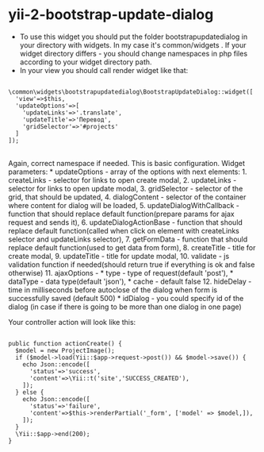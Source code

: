 # yii-2-bootstrap-update-dialog
*   To use this widget you should put the folder bootstrapupdatedialog in your directory with widgets. In my case it's common/widgets . If your widget directory differs - you should change namespaces in php files according to your widget directory path.
*   In your view you should call render widget like that:
</pre>
<pre>
<code>
\common\widgets\bootstrapupdatedialog\BootstrapUpdateDialog::widget([
  'view'=>$this,
  'updateOptions'=>[
    'updateLinks'=>'.translate',
    'updateTitle'=>'Перевод',
    'gridSelector'=>'#projects'
  ]
]);
</code>
</pre>
Again, correct namespace if needed.
This is basic configuration.
Widget parameters:
*  updateOptions - array of the options with next elements:
      1.  createLinks - selector for links to open create modal,
      2.  updateLinks - selector for links to open update  modal,
      3.  gridSelector - selector of the grid, that should be updated,
      4.  dialogContent - selector of the container where content for dialog will be loaded,
      5.  updateDialogWithCallback - function that should replace default function(prepare params for ajax request and sends it),
      6.  updateDialogActionBase - function that should replace default function(called when click on element with createLinks selector and updateLinks selector),
      7.  getFormData - function that should replace default function(used to get data from form),
      8.  createTitle - title for create modal,
      9.  updateTitle - title for update modal,
      10.  validate - js validation function if needed(should return true if everything is ok and false otherwise)
      11.  ajaxOptions - 
           *   type - type of request(default 'post'),
           *   dataType - data type(default 'json'),
           *   cache - default false
      12. hideDelay - time in milliseconds before autoclose of the dialog when form is successfully saved (default 500)
*  idDialog - you could specify id of the dialog (in case if there is going to be more than one dialog in one page)

Your controller action will look like this:
<pre>
<code>
public function actionCreate() {
  $model = new ProjectImage();
  if ($model->load(Yii::$app->request->post()) && $model->save()) {
    echo Json::encode([
      'status'=>'success',
      'content'=>\Yii::t('site','SUCCESS_CREATED'),
    ]);
  } else {
    echo Json::encode([
      'status'=>'failure',
      'content'=>$this->renderPartial('_form', ['model' => $model,]),
    ]);
  }
  \Yii::$app->end(200);
}
</code>
</pre>
